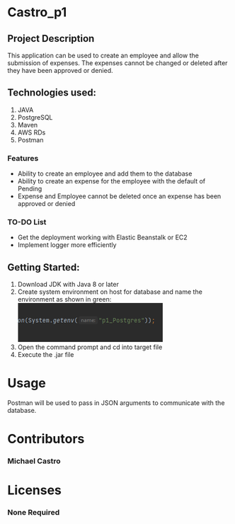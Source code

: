 # Castro_p1

## Project Description

This application can be used to create an employee and allow the submission of expenses.
The expenses cannot be changed or deleted after they have been approved or denied.

## Technologies used:

1. JAVA
2. PostgreSQL
3. Maven
4. AWS RDs
5. Postman

### Features

* Ability to create an employee and add them to the database
* Ability to create an expense for the employee with the default of Pending
* Expense and Employee cannot be deleted once an expense has been approved or denied

### TO-DO List
* Get the deployment working with Elastic Beanstalk or EC2
* Implement logger more efficiently

## Getting Started:
1. Download JDK with Java 8 or later
2. Create system environment on host for database and name the environment as shown in green:
![System Environment name: p1_Postgres](https://github.com/Azriel13/castro_p1/blob/master/Screenshots/Screenshot_2022-05-04_184847.png)
3. Open the command prompt and cd into target file
4. Execute the .jar file

# Usage

Postman will be used to pass in JSON arguments to communicate with the database.

# Contributors

### Michael Castro

# Licenses 

### None Required
